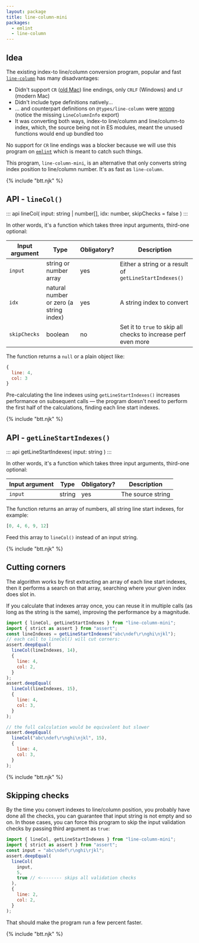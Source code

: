 ```yaml
---
layout: package
title: line-column-mini
packages:
  - emlint
  - line-column
---
```


## Idea

The existing index-to line/column conversion program, popular and fast [`line-column`](https://www.npmjs.com/package/line-column) has many disadvantages:

- Didn't support `CR` ([old Mac](https://en.wikipedia.org/wiki/Newline#Representation)) line endings, only `CRLF` (Windows) and `LF` (modern Mac)
- Didn't include type definitions natively...
- ... and counterpart definitions on `@types/line-column` were [wrong](https://github.com/DefinitelyTyped/DefinitelyTyped/blob/0b5bfba2994c91a099cd5bcfd984f6c4c39228e5/types/line-column/index.d.ts#L59) (notice the missing `LineColumnInfo` export)
- It was converting both ways, index-to line/column and line/column-to index, which, the source being not in ES modules, meant the unused functions would end up bundled too

No support for `CR` line endings was a blocker because we will use this program on [`emlint`](/os/emlint) which is meant to catch such things.

This program, `line-column-mini`, is an alternative that only converts string index position to line/column number. It's as fast as `line-column`.

{% include "btt.njk" %}

## API - `lineCol()`

::: api
lineCol(
  input: string | number[],
  idx: number,
  skipChecks = false
)
:::

In other words, it's a function which takes three input arguments, third-one optional:

| Input argument | Type     | Obligatory? | Description                                                     |
| -------------- | -------- | ----------- | --------------------------------------------------------------- |
| `input`        | string or number array | yes         | Either a string or a result of `getLineStartIndexes()` |
| `idx`          | natural number or zero (a string index)   | yes         | A string index to convert |
| `skipChecks`   | boolean   | no         | Set it to `true` to skip all checks to increase perf even more |
                                            

The function returns a `null` or a plain object like:

```js
{
  line: 4,
  col: 3
}
```

Pre-calculating the line indexes using `getLineStartIndexes()` increases performance on subsequent calls — the program doesn't need to perform the first half of the calculations, finding each line start indexes.

{% include "btt.njk" %}

## API - `getLineStartIndexes()`

::: api
getLineStartIndexes(
  input: string
)
:::

In other words, it's a function which takes three input arguments, third-one optional:

| Input argument | Type     | Obligatory? | Description                                                     |
| -------------- | -------- | ----------- | --------------------------------------------------------------- |
| `input`        | string   | yes         | The source string |

The function returns an array of numbers, all string line start indexes, for example:

```js
[0, 4, 6, 9, 12]
```

Feed this array to `lineCol()` instead of an input string.

{% include "btt.njk" %}

## Cutting corners

The algorithm works by first extracting an array of each line start indexes, then it performs a search on that array, searching where your given index does slot in.

If you calculate that indexes array once, you can reuse it in multiple calls (as long as the string is the same), improving the performance by a magnitude.

```js
import { lineCol, getLineStartIndexes } from "line-column-mini";
import { strict as assert } from "assert";
const lineIndexes = getLineStartIndexes("abc\ndef\r\nghi\njkl");
// each call to lineCol() will cut corners:
assert.deepEqual(
  lineCol(lineIndexes, 14), 
  {
    line: 4,
    col: 2,
  }
);
assert.deepEqual(
  lineCol(lineIndexes, 15), 
  {
    line: 4,
    col: 3,
  }
);

// the full calculation would be equivalent but slower
assert.deepEqual(
  lineCol("abc\ndef\r\nghi\njkl", 15), 
  {
    line: 4,
    col: 3,
  }
);
```

{% include "btt.njk" %}

## Skipping checks

By the time you convert indexes to line/column position, you probably have done all the checks, you can guarantee that input string is not empty and so on. In those cases, you can force this program to skip the input validation checks by passing third argument as `true`:

```js
import { lineCol, getLineStartIndexes } from "line-column-mini";
import { strict as assert } from "assert";
const input = "abc\ndef\r\nghi\rjkl";
assert.deepEqual(
  lineCol(
    input, 
    5, 
    true // <-------- skips all validation checks
  ),
  {
    line: 2,
    col: 2,
  }
);
```

That should make the program run a few percent faster.

{% include "btt.njk" %}